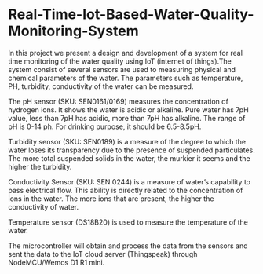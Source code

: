 # Real-Time-Iot-Based-Water-Quality-Monitoring-System

In this project we present a design and development of a system for real time monitoring of the water quality using IoT (internet of things).The system consist of several sensors
are used to measuring physical and chemical parameters of the water. The parameters such as temperature, PH, turbidity, conductivity of the water can be measured.

The pH sensor (SKU: SEN0161/0169) measures the concentration of hydrogen ions. It shows the water is acidic or alkaline. Pure water has 7pH value, less than 7pH has acidic, more 
than 7pH has alkaline. The range of pH is 0-14 ph. For drinking purpose, it should be 6.5-8.5pH. 

Turbidity sensor (SKU: SEN0189) is a measure of the degree to which the water loses its transparency due to the presence of suspended particulates. The more total suspended solids
in the water, the murkier it seems and the higher the turbidity. 

Conductivity Sensor (SKU: SEN 0244) is a measure of water’s capability to pass electrical flow. This ability is directly related to the concentration of ions in the water. The 
more ions that are present, the higher the conductivity of water. 

Temperature sensor (DS18B20) is used to measure the temperature of the water.

The microcontroller will obtain and process the data from the sensors and sent the data to the IoT cloud server (Thingspeak) through NodeMCU/Wemos D1 R1 mini.
